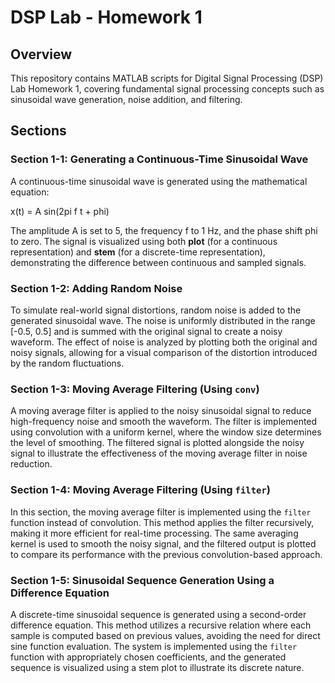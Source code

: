 # DSP Lab - Homework 1  

## Overview  
This repository contains MATLAB scripts for Digital Signal Processing (DSP) Lab Homework 1, covering fundamental signal processing concepts such as sinusoidal wave generation, noise addition, and filtering.  

## Sections  

### Section 1-1: Generating a Continuous-Time Sinusoidal Wave  
A continuous-time sinusoidal wave is generated using the mathematical equation:  

x(t) = A sin(2pi f t + phi)

The amplitude A  is set to 5, the frequency f to 1 Hz, and the phase shift phi to zero. The signal is visualized using both **plot** (for a continuous representation) and **stem** (for a discrete-time representation), demonstrating the difference between continuous and sampled signals.  

### Section 1-2: Adding Random Noise  
To simulate real-world signal distortions, random noise is added to the generated sinusoidal wave. The noise is uniformly distributed in the range [-0.5, 0.5] and is summed with the original signal to create a noisy waveform. The effect of noise is analyzed by plotting both the original and noisy signals, allowing for a visual comparison of the distortion introduced by the random fluctuations.  

### Section 1-3: Moving Average Filtering (Using `conv`)  
A moving average filter is applied to the noisy sinusoidal signal to reduce high-frequency noise and smooth the waveform. The filter is implemented using convolution with a uniform kernel, where the window size determines the level of smoothing. The filtered signal is plotted alongside the noisy signal to illustrate the effectiveness of the moving average filter in noise reduction.  

### Section 1-4: Moving Average Filtering (Using `filter`)  
In this section, the moving average filter is implemented using the `filter` function instead of convolution. This method applies the filter recursively, making it more efficient for real-time processing. The same averaging kernel is used to smooth the noisy signal, and the filtered output is plotted to compare its performance with the previous convolution-based approach.  

### Section 1-5: Sinusoidal Sequence Generation Using a Difference Equation  
A discrete-time sinusoidal sequence is generated using a second-order difference equation. This method utilizes a recursive relation where each sample is computed based on previous values, avoiding the need for direct sine function evaluation. The system is implemented using the `filter` function with appropriately chosen coefficients, and the generated sequence is visualized using a stem plot to illustrate its discrete nature.  


